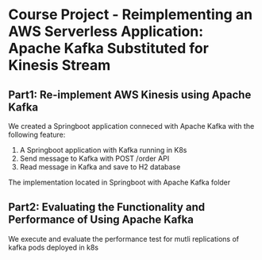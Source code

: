 # Course Project - Reimplementing an AWS Serverless Application: Apache Kafka Substituted for Kinesis Stream

## Part1: Re-implement AWS Kinesis using Apache Kafka

We created a Springboot application conneced with Apache Kafka with the following feature:

1. A Springboot application with Kafka running in K8s
1. Send message to Kafka with POST /order API
1. Read message in Kafka and save to H2 database

The implementation located in Springboot with Apache Kafka folder

## Part2: Evaluating the Functionality and Performance of Using Apache Kafka

We execute and evaluate the performance test for mutli replications of kafka pods deployed in k8s

